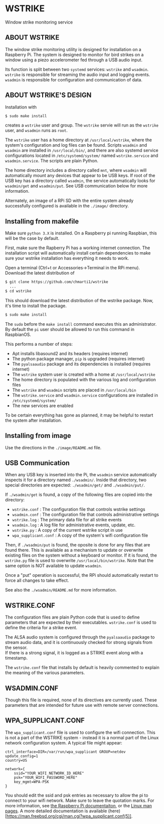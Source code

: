 # WSTRIKE  

Window strike monitoring service

## ABOUT WSTRIKE  
The window strike monitoring utility is designed for installation on a 
Raspberry Pi.  The system is designed to monitor for bird strikes on a 
window using a piezo accelerometer fed through a USB audio input.  

Its function is split between two `systemd` services: `wstrike` and `wsadmin`.  
`wstrike` is responsible for streaming the audio input and logging events.  
`wsadmin` is responsible for configuration and communication of data.

## ABOUT WSTRIKE'S DESIGN  

Installation with 
```bash
$ sudo make install
```
creates a `wstrike` user and group.  The `wstrike` servie will 
run as the `wstrike` user, and `wsadmin` runs as `root`.  

The `wstrike` user has a home directory at `/usr/local/wstrike`, where the
system's configuration and log files can be found.  Scripts `wsadmin` and
`wsadmin` are installed in `/usr/local/bin/`, and there are also systemd
service configurations located in `/etc/systemd/system/` named `wstrike.service`
and `wsadmin.service`.  The scripts are plain Python.

The home directory includes a directory called `mnt`, where `wsadmin` will 
automatically mount any devices that appear to be USB keys.  If root of the 
USB key has a directory called `wsadmin`, the service automatically looks 
for `wsadmin/get` and `wsadmin/put`.  See USB communication below for more
information.

Alternately, an image of a RPi SD with the entire system already 
successfully configured is available in the `./image/` directory.

## Installing from makefile  

Make sure `python 3.X` is installed.  On a Raspberry pi running Raspbian,
this will be the case by default.

First, make sure the Rapberry Pi has a working internet connection.  The 
installation script will automatically install certain dependencies to make
sure your wstrike installation has everything it needs to work.

Open a terminal (Ctrl+t or Accessories->Terminal in the RPi menu).  Download
the latest distribution of 
```bash
$ git clone https://github.com/chmarti1/wstrike
  ...
$ cd wstrike
```
This should download the latest distribution of the wstrike package.  Now, 
it's time to install the package. 
```bash
$ sudo make install
```
The `sudo` before the `make install` command executes this an administrator.
By default the `pi` user should be allowed to run this command in RaspbianOS.

This performs a number of steps:  
- Apt installs libasound2 and its headers (requires internet)
- The python package manager, `pip` is upgraded (requires internet)
- The `pyalsaaudio` package and its dependencies is installed (requires internet)
- The `wstrike` system user is created with a home at `/usr/local/wstrike`
- The home directory is populated with the various log and configuration files
- The `wstrike` and `wsadmin` scripts are placed in `/usr/local/bin`
- The `wstrike.service` and `wsadmin.service` configurations are installed in `/etc/systemd/system/`
- The new services are enabled

To be certain everything has gone as planned, it may be helpful to restart
the system after installation.

## Installing from image  

Use the directions in the `./image/README.md` file.

## USB Communication  

When any USB key is inserted into the Pi, the `wsadmin` service automatically 
inspects it for a directory named `./wsadmin/`.  Inside that directory, two 
special directories are expected: `./wsadmin/get/` and `./wsadmin/put/`.

If `./wsadmin/get` is found, a copy of the following files are copied into
the directory:
- `wstrike.conf` : The configuration file that controls wstrike settings
- `wsadmin.conf` : The configuration file that controls administrative settings
- `wstrike.log` : The primary data file for all strike events
- `wsadmin.log` : A log file for administrative events, update, etc.
- `wstrike.py` : A copy of the current wstrike script in use
- `wpa_supplicant.conf` : A copy of the system's wifi configuration file

Then, if `./wsadmin/put` is found, the oposite is done for any files that are 
found there.  This is available as a mechanism to update or overwrite existing
files on the system without a keyboard or monitor.  If it is found, the `wstrike.py`
file is used to overwrite `/usr/local/bin/wstrike`.  Note that the same option
is NOT available to update `wsadmin`.  

Once a "put" operation is successful, the RPi should automatically restart to
force all changes to take effect.

See also the `./wsadmin/README.md` for more information.

## WSTRIKE.CONF  

The configuration files are plain Python code that is used to define parameters 
that are expected by their executables.  `wstrike.conf` is used to define the 
criteria for a strike event.

The ALSA audio system is configured through the `pyalsaaudio` package to stream 
audio data, and it is continuously checked for strong signals from the sensor.  
If there is a strong signal, it is logged as a STRIKE event along with a timestamp.

The `wstrike.conf` file that installs by default is heavily commented to explain the
meaning of the various parameters.

## WSADMIN.CONF  

Though this file is required, none of its directives are currently used.  These
parameters that are intended for future use with remote server connections.  

## WPA_SUPPLICANT.CONF  

The `wpa_supplicant.conf` file is used to configure the wifi connection.
This is not a part of the WSTRIKE system - instead it is a normal part
of the Linux network configuration system.  A typical file might appear:
```
ctrl_interface=DIR=/var/run/wpa_supplicant GROUP=netdev
update_config=1
country=US

network={
	ssid="YOUR_WIFI_NETWORK_ID_HERE"
	psk="YOUR_WIFI_PASSWORD_HERE"
	key_mgmt=WPA-PSK
}
```

You should edit the ssid and psk entries as necessary to allow the pi to
connect to your wifi network.  Make sure to leave the quotation marks.
For more information, see [the Raspberry Pi documentaiton](https://www.raspberrypi.com/documentation/computers/configuration.html#using-the-command-line),
or the [Linux man pages](https://linux.die.net/man/5/wpa_supplicant.conf).
A more detailed documentation is available (here)[https://man.freebsd.org/cgi/man.cgi?wpa_supplicant.conf(5)].

